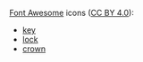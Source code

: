 [Font Awesome](https://fontawesome.com/) icons ([CC BY 4.0](https://creativecommons.org/licenses/by/4.0/)):

- [key](https://fontawesome.com/icons/key?f=classic&s=solid)
- [lock](https://fontawesome.com/icons/lock?f=classic&s=solid)
- [crown](https://fontawesome.com/icons/crown?f=classic&s=solid)
